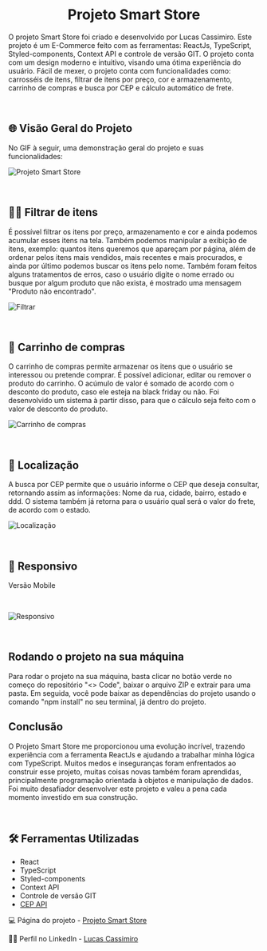 <h1 align="center"><strong>Projeto Smart Store</strong></h1>
<p>O projeto Smart Store foi criado e desenvolvido por Lucas Cassimiro. Este projeto é um E-Commerce feito com as ferramentas: ReactJs, TypeScript, Styled-components, Context API e controle de versão GIT. O projeto conta com um design moderno e intuitivo, visando uma ótima experiência do usuário. Fácil de mexer, o projeto conta com funcionalidades como: carrosséis de itens, filtrar de itens por preço, cor e armazenamento, carrinho de compras e busca por CEP e cálculo automático de frete.</p>
<br>

<h2>🌐 Visão Geral do Projeto</h2>
<p>No GIF à seguir, uma demonstração geral do projeto e suas funcionalidades: </p>

![Projeto Smart Store](./src/assets/overview.gif)

<br>

<h2>🧑‍💻 Filtrar de itens</h2>
<p>É possível filtrar os itens por preço, armazenamento e cor e ainda podemos acumular esses itens na tela. Também podemos manipular a exibição de itens, exemplo: quantos itens queremos que apareçam por página, além de ordenar pelos itens mais vendidos, mais recentes e mais procurados, e ainda por último podemos buscar os itens pelo nome. Também foram feitos alguns tratamentos de erros, caso o usuário digite o nome errado ou busque por algum produto que não exista, é mostrado uma mensagem "Produto não encontrado".
</p>

![Filtrar](./src/assets/filter.gif)

<br>

<h2>🛒 Carrinho de compras</h2>
<p>O carrinho de compras permite armazenar os itens que o usuário se interessou ou pretende comprar. É possível adicionar, editar ou remover o produto do carrinho. O acúmulo de valor é somado de acordo com o desconto do produto, caso ele esteja na black friday ou não. Foi desenvolvido um sistema à partir disso, para que o cálculo seja feito com o valor de desconto do produto.</p>

![Carrinho de compras](./src/assets/cart.gif)

<br>

<h2>🚩 Localização</h2>
<p>A busca por CEP permite que o usuário informe o CEP que deseja consultar, retornando assim as informações: Nome da rua, cidade, bairro, estado e ddd. O sistema também já retorna para o usuário qual será o valor do frete, de acordo com o estado.</p>

![Localização](./src/assets/locale.gif)

<br>

<h2>📱 Responsivo</h2>
<p>Versão Mobile</p>
<br>

![Responsivo](./src/assets/responsive.gif)

<br>

<h2>Rodando o projeto na sua máquina</h2>
<p>Para rodar o projeto na sua máquina, basta clicar no botão verde no começo do repositório "<> Code", baixar o arquivo ZIP e extrair para uma pasta. Em seguida, você pode baixar as dependências do projeto usando o comando "npm install" no seu terminal, já dentro do projeto.</p>

<h2>Conclusão</h2>
<p>O Projeto Smart Store me proporcionou uma evolução incrível, trazendo experiência com a ferramenta ReactJs e ajudando a trabalhar minha lógica com TypeScript. Muitos medos e inseguranças foram enfrentados ao construir esse projeto, muitas coisas novas também foram aprendidas, principalmente programação orientada à objetos e manipulação de dados. Foi muito desafiador desenvolver este projeto e valeu a pena cada momento investido em sua construção.</p>
<br>

<h2>🛠️ Ferramentas Utilizadas</h2>

- React
- TypeScript
- Styled-components
- Context API
- Controle de versão GIT
- [CEP API](https://viacep.com.br/)

💻 Página do projeto -  [Projeto Smart Store](https://smart-store-react-5zll440a2-lucas-cassimiro.vercel.app/)

🙋‍♂️ Perfil no LinkedIn - [Lucas Cassimiro](https://www.linkedin.com/in/lucasocassimiro/)
